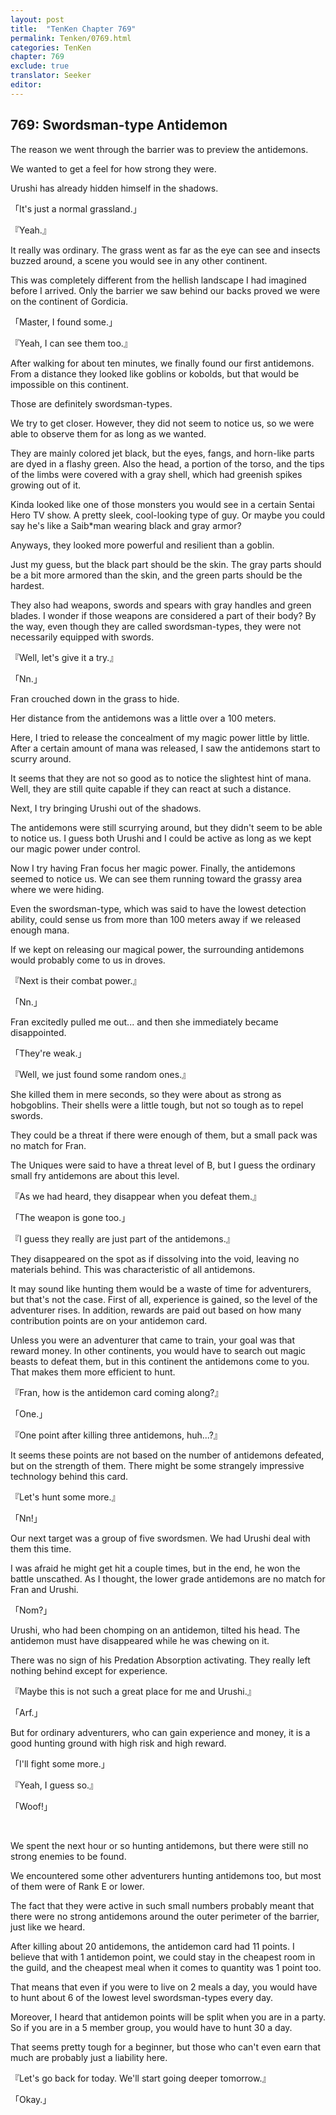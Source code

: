 ```yaml
---
layout: post
title:  "TenKen Chapter 769"
permalink: Tenken/0769.html
categories: TenKen
chapter: 769
exclude: true
translator: Seeker
editor: 
---
```

<h2>769: Swordsman-type Antidemon</h2>

The reason we went through the barrier was to preview the antidemons.

We wanted to get a feel for how strong they were.

Urushi has already hidden himself in the shadows.

「It's just a normal grassland.」

『Yeah.』

It really was ordinary. The grass went as far as the eye can see and insects buzzed around, a scene you would see in any other continent.

This was completely different from the hellish landscape I had imagined before I arrived. Only the barrier we saw behind our backs proved we were on the continent of Gordicia.

「Master, I found some.」

『Yeah, I can see them too.』

After walking for about ten minutes, we finally found our first antidemons. From a distance they looked like goblins or kobolds, but that would be impossible on this continent.

Those are definitely swordsman-types.

We try to get closer. However, they did not seem to notice us, so we were able to observe them for as long as we wanted.

They are mainly colored jet black, but the eyes, fangs, and horn-like parts are dyed in a flashy green. Also the head, a portion of the torso, and the tips of the limbs were covered with a gray shell, which had greenish spikes growing out of it.

Kinda looked like one of those monsters you would see in a certain Sentai Hero TV show. A pretty sleek, cool-looking type of guy. Or maybe you could say he's like a Saib*man wearing black and gray armor?

Anyways, they looked more powerful and resilient than a goblin.

Just my guess, but the black part should be the skin. The gray parts should be a bit more armored than the skin, and the green parts should be the hardest.

They also had weapons, swords and spears with gray handles and green blades. I wonder if those weapons are considered a part of their body? By the way, even though they are called swordsman-types, they were not necessarily equipped with swords.

『Well, let's give it a try.』

「Nn.」

Fran crouched down in the grass to hide.

Her distance from the antidemons was a little over a 100 meters.

Here, I tried to release the concealment of my magic power little by little. After a certain amount of mana was released, I saw the antidemons start to scurry around.

It seems that they are not so good as to notice the slightest hint of mana. Well, they are still quite capable if they can react at such a distance.

Next, I try bringing Urushi out of the shadows.

The antidemons were still scurrying around, but they didn't seem to be able to notice us. I guess both Urushi and I could be active as long as we kept our magic power under control.

Now I try having Fran focus her magic power. Finally, the antidemons seemed to notice us. We can see them running toward the grassy area where we were hiding.

Even the swordsman-type, which was said to have the lowest detection ability, could sense us from more than 100 meters away if we released enough mana.

If we kept on releasing our magical power, the surrounding antidemons would probably come to us in droves.

『Next is their combat power.』

「Nn.」

Fran excitedly pulled me out... and then she immediately became disappointed.

「They're weak.」

『Well, we just found some random ones.』

She killed them in mere seconds, so they were about as strong as hobgoblins. Their shells were a little tough, but not so tough as to repel swords.

They could be a threat if there were enough of them, but a small pack was no match for Fran.

The Uniques were said to have a threat level of B, but I guess the ordinary small fry antidemons are about this level.

『As we had heard, they disappear when you defeat them.』

「The weapon is gone too.」

『I guess they really are just part of the antidemons.』

They disappeared on the spot as if dissolving into the void, leaving no materials behind. This was characteristic of all antidemons.

It may sound like hunting them would be a waste of time for adventurers, but that's not the case. First of all, experience is gained, so the level of the adventurer rises. In addition, rewards are paid out based on how many contribution points are on your antidemon card.

Unless you were an adventurer that came to train, your goal was that reward money. In other continents, you would have to search out magic beasts to defeat them, but in this continent the antidemons come to you. That makes them more efficient to hunt.

『Fran, how is the antidemon card coming along?』

「One.」

『One point after killing three antidemons, huh...?』

It seems these points are not based on the number of antidemons defeated, but on the strength of them. There might be some strangely impressive technology behind this card.

『Let's hunt some more.』

「Nn!」

Our next target was a group of five swordsmen. We had Urushi deal with them this time.

I was afraid he might get hit a couple times, but in the end, he won the battle unscathed. As I thought, the lower grade antidemons are no match for Fran and Urushi.

「Nom?」

Urushi, who had been chomping on an antidemon, tilted his head. The antidemon must have disappeared while he was chewing on it.

There was no sign of his Predation Absorption activating. They really left nothing behind except for experience.

『Maybe this is not such a great place for me and Urushi.』

「Arf.」

But for ordinary adventurers, who can gain experience and money, it is a good hunting ground with high risk and high reward.

「I'll fight some more.」

『Yeah, I guess so.』

「Woof!」

<br>

We spent the next hour or so hunting antidemons, but there were still no strong enemies to be found.

We encountered some other adventurers hunting antidemons too, but most of them were of Rank E or lower.

The fact that they were active in such small numbers probably meant that there were no strong antidemons around the outer perimeter of the barrier, just like we heard.

After killing about 20 antidemons, the antidemon card had 11 points. I believe that with 1 antidemon point, we could stay in the cheapest room in the guild, and the cheapest meal when it comes to quantity was 1 point too.

That means that even if you were to live on 2 meals a day, you would have to hunt about 6 of the lowest level swordsman-types every day.

Moreover, I heard that antidemon points will be split when you are in a party. So if you are in a 5 member group, you would have to hunt 30 a day.

That seems pretty tough for a beginner, but those who can't even earn that much are probably just a liability here.

『Let's go back for today. We'll start going deeper tomorrow.』

「Okay.」





